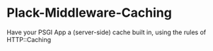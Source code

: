 # Plack-Middleware-Caching
Have your PSGI App a (server-side) cache built in, using the rules of HTTP::Caching
